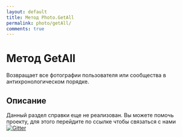 ```yaml
---
layout: default
title: Метод Photo.GetAll
permalink: photo/getAll/
comments: true
---
```

# Метод GetAll
Возвращает все фотографии пользователя или сообщества в антихронологическом порядке.

## Описание
Данный раздел справки еще не реализован. Вы  можете помочь проекту, для этого перейдите по ссылке чтобы связаться с нами [![Gitter](https://badges.gitter.im/Join%20Chat.svg)](https://gitter.im/vknet/vk?utm_source=badge&utm_medium=badge&utm_campaign=pr-badge)
